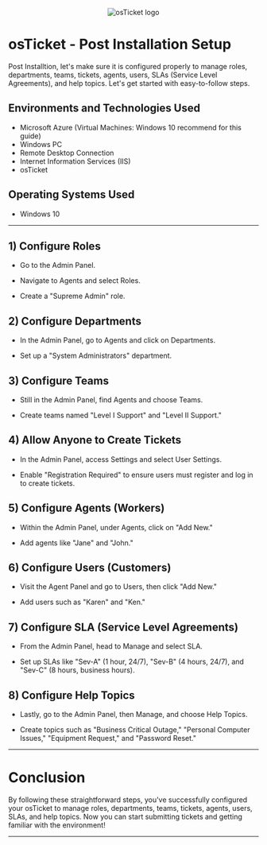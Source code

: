 <p align="center">
<img src="https://i.imgur.com/Clzj7Xs.png" alt="osTicket logo"/>
</p>

<h1>osTicket - Post Installation Setup </h1>
<p>Post Installtion, let's make sure it is configured properly to manage roles, departments, teams, tickets, agents, users, SLAs (Service Level Agreements), and help topics. Let's get started with easy-to-follow steps.</p>

<h2>Environments and Technologies Used</h2>

- Microsoft Azure (Virtual Machines: Windows 10 recommend for this guide)
- Windows PC
- Remote Desktop Connection
- Internet Information Services (IIS)
- osTicket

<h2>Operating Systems Used </h2>

- Windows 10

-----

<h2>1) Configure Roles</h2>

- Go to the Admin Panel.
  
- Navigate to Agents and select Roles.

- Create a "Supreme Admin" role.

<h2>2) Configure Departments</h2>

- In the Admin Panel, go to Agents and click on Departments.
  
- Set up a "System Administrators" department.
  
<h2>3) Configure Teams</h2>

- Still in the Admin Panel, find Agents and choose Teams.

- Create teams named "Level I Support" and "Level II Support."

<h2>4) Allow Anyone to Create Tickets</h2>

- In the Admin Panel, access Settings and select User Settings.

- Enable "Registration Required" to ensure users must register and log in to create tickets.

<h2>5) Configure Agents (Workers)</h2>

- Within the Admin Panel, under Agents, click on "Add New."

- Add agents like "Jane" and "John."

<h2>6) Configure Users (Customers)</h2>

- Visit the Agent Panel and go to Users, then click "Add New."

- Add users such as "Karen" and "Ken."

<h2>7) Configure SLA (Service Level Agreements)</h2>

- From the Admin Panel, head to Manage and select SLA.

- Set up SLAs like "Sev-A" (1 hour, 24/7), "Sev-B" (4 hours, 24/7), and "Sev-C" (8 hours, business hours).

<h2>8) Configure Help Topics</h2>

- Lastly, go to the Admin Panel, then Manage, and choose Help Topics.

- Create topics such as "Business Critical Outage," "Personal Computer Issues," "Equipment Request," and "Password Reset."

-----

<h1>Conclusion</h1>
By following these straightforward steps, you've successfully configured your osTicket to manage roles, departments, teams, tickets, agents, users, SLAs, and help topics. Now you can start submitting tickets and getting familiar with the environment!

-----

